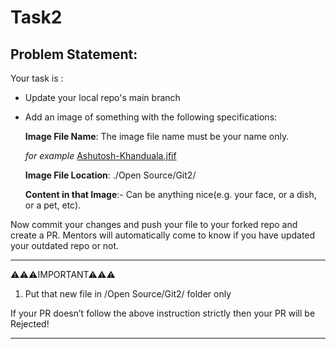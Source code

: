 # Task2

## Problem Statement: 

 

Your task is : 

- Update your local repo's main branch  

- Add an image of something with the following specifications: 

    **Image File Name**: The image file name must be your name only. 
    
    _for example_ [Ashutosh-Khanduala.jfif](./Ashutosh-Khanduala.jfif)

    **Image File Location**: ./Open Source/Git2/ 

    **Content in that Image**:- Can be anything nice(e.g. your face, or a dish, or a pet, etc). 


Now commit your changes and push your file to your forked repo and create a PR. Mentors will automatically come to know if you have updated your outdated repo or not.


----------------------------------
⚠⚠⚠IMPORTANT⚠⚠⚠ 

1. Put that new file in /Open Source/Git2/  folder only 

If your PR doesn’t follow the above instruction strictly then your PR will be Rejected! 

----------------------------------- 
